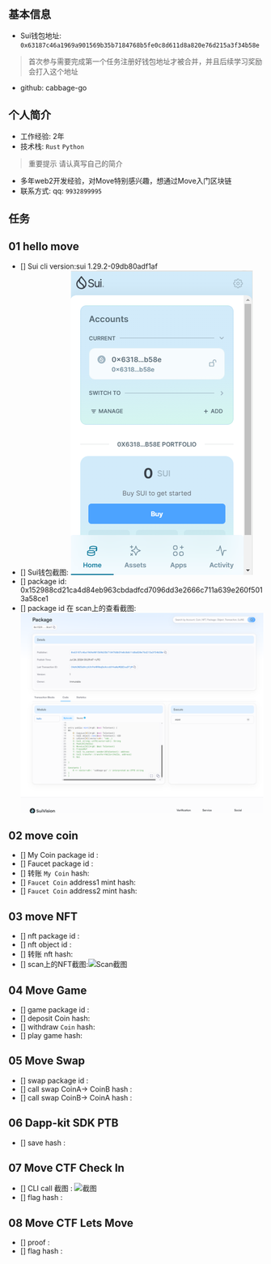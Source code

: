 ## 基本信息
- Sui钱包地址: `0x63187c46a1969a901569b35b7184768b5fe0c8d611d8a820e76d215a3f34b58e `
> 首次参与需要完成第一个任务注册好钱包地址才被合并，并且后续学习奖励会打入这个地址
- github: cabbage-go

## 个人简介
- 工作经验: 2年
- 技术栈: `Rust` `Python`
> 重要提示 请认真写自己的简介
- 多年web2开发经验，对Move特别感兴趣，想通过Move入门区块链
- 联系方式: qq: `9932899995` 

## 任务

##   01 hello move  
- [] Sui cli version:sui 1.29.2-09db80adf1af
- [] Sui钱包截图: ![Sui钱包截图](./images/QQ_1721797409896.png)
- [] package id: 0x152988cd21ca4d84eb963cbdadfcd7096dd3e2666c711a639e260f5013a58ce1
- [] package id 在 scan上的查看截图:![Scan截图](./images/image-20240724134059046.png)

##   02 move coin
- [] My Coin package id : 
- [] Faucet package id : 
- [] 转账 `My Coin` hash:
- [] `Faucet Coin` address1 mint hash:
- [] `Faucet Coin` address2 mint hash:

##   03 move NFT
- [] nft package id :
- [] nft object id : 
- [] 转账 nft  hash:
- [] scan上的NFT截图:![Scan截图](./images/你的图片地址)

##   04 Move Game
- [] game package id :
- [] deposit Coin hash:
- [] withdraw `Coin` hash:
- [] play game hash:

##   05 Move Swap
- [] swap package id :
- [] call swap CoinA-> CoinB  hash :
- [] call swap CoinB-> CoinA  hash :

##   06 Dapp-kit SDK PTB
- [] save hash :

##   07 Move CTF Check In
- [] CLI call 截图 : ![截图](./images/你的图片地址)
- [] flag hash :

##   08 Move CTF Lets Move
- [] proof : 
- [] flag hash :
